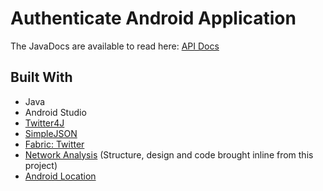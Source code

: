 # Authenticate Android Application



The JavaDocs are available to read here: [API Docs](https://jonocx.github.io/AuthenticateApp/)

## Built With
* Java
* Android Studio
* [Twitter4J](http://twitter4j.org/en)
* [SimpleJSON](https://code.google.com/archive/p/simple-json/)
* [Fabric: Twitter](https://get.fabric.io/)
* [Network Analysis](https://github.com/JonoCX/NetworkAnalysis) (Structure, design and code brought inline from this project)
* [Android Location](https://developer.android.com/reference/android/location/package-summary.html)
